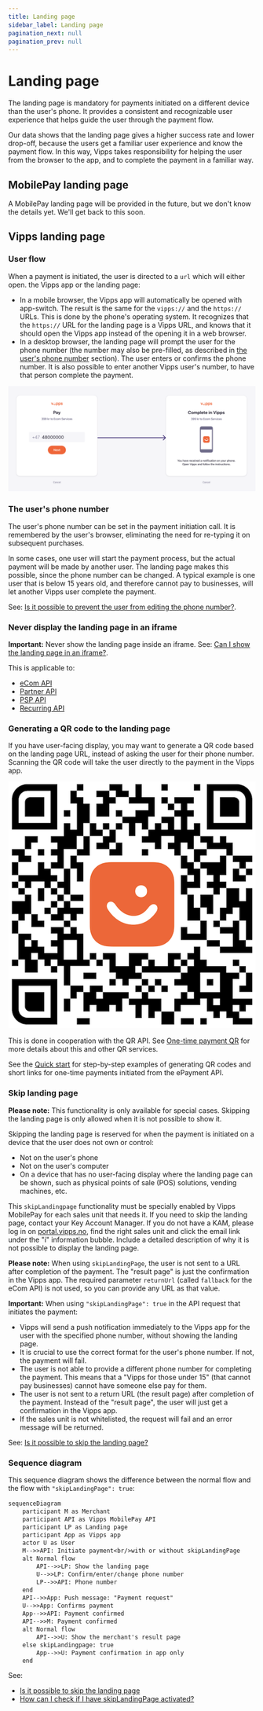 ```yaml
---
title: Landing page
sidebar_label: Landing page
pagination_next: null
pagination_prev: null
---
```


# Landing page

The landing page is mandatory for payments initiated on a different device than the user's phone.
It provides a consistent and recognizable user experience
that helps guide the user through the payment flow.

Our data shows that the landing page gives a higher success rate and lower drop-off,
because the users get a familiar user experience and know the payment flow.
In this way, Vipps takes responsibility for helping the user from the browser to the app,
and to complete the payment in a familiar way.

## MobilePay landing page

A MobilePay landing page will be provided in the future, but we don't know the details yet.
We'll get back to this soon.

## Vipps landing page

### User flow

When a payment is initiated, the user is directed to a `url` which will either open.
the Vipps app or the landing page:

* In a mobile browser, the Vipps app will automatically be opened with app-switch.
  The result is the same for the `vipps://` and the `https://` URLs.
  This is done by the phone's operating system. It recognizes that the `https://`
  URL for the landing page is a Vipps URL, and knows that it should open the
  Vipps app instead of the opening it in a web browser.
* In a desktop browser, the landing page will prompt the user for the phone number
  (the number may also be pre-filled, as described in
  [the user's phone number](#the-users-phone-number) section).
  The user enters or confirms the phone number.
  It is also possible to enter another Vipps user's number, to have that
  person complete the payment.

![The landing page](images/vipps-flow-landing-page.png)

### The user's phone number

The user's phone number can be set in the payment initiation call. It is
remembered by the user's browser, eliminating the need for re-typing it on
subsequent purchases.

In some cases, one user will start the payment process, but the actual payment
will be made by another user. The landing page makes this possible, since
the phone number can be changed.
A typical example is one user that is below
15 years old, and therefore cannot pay to businesses, will let another Vipps
user complete the payment.

See:
[Is it possible to prevent the user from editing the phone number?​](https://developer.vippsmobilepay.com/docs/vipps-developers/faqs/landing-page-faq#is-it-possible-to-prevent-the-user-from-editing-the-phone-number).

### Never display the landing page in an iframe

**Important:** Never show the landing page inside an iframe. See:
[Can I show the landing page in an iframe?​](https://developer.vippsmobilepay.com/docs/vipps-developers/faqs/landing-page-faq#can-i-show-the-landing-page-in-an-iframe).

This is applicable to:

* [eCom API](https://developer.vippsmobilepay.com/docs/APIs/ecom-api)
* [Partner API](https://developer.vippsmobilepay.com/docs/APIs/partner-api)
* [PSP API](https://developer.vippsmobilepay.com/docs/APIs/psp-api)
* [Recurring API](https://developer.vippsmobilepay.com/docs/APIs/recurring-api)

### Generating a QR code to the landing page

If you have user-facing display, you may want to generate a QR code based on the
landing page URL, instead of asking the user for their phone number. Scanning
the QR code will take the user directly to the payment in the Vipps app.

![Demo QR code](images/demo-qr.png)

This is done in cooperation with the QR API. See
[One-time payment QR](https://developer.vippsmobilepay.com/docs/APIs/qr-api/vipps-qr-api#one-time-payment-qr-codes)
for more details about this and other QR services.

See the
[Quick start](https://developer.vippsmobilepay.com/docs/APIs/epayment-api/quick-start/)
for step-by-step examples of generating QR codes and short links for one-time payments initiated from the ePayment API.

### Skip landing page

**Please note:** This functionality is only available for special cases.
Skipping the landing page is only allowed when it is not possible to show it.

Skipping the landing page is reserved for when the payment is initiated on a
device that the user does not own or control:

* Not on the user's phone
* Not on the user's computer
* On a device that has no user-facing display where the landing page can be
  shown, such as physical points of sale (POS) solutions, vending machines, etc.

This `skipLandingpage` functionality must be specially enabled by Vipps MobilePay for each
sales unit that needs it.
If you need to skip the landing page, contact your
Key Account Manager. If you do not have a KAM, please log in on
[portal.vipps.no](https://portal.vipps.no),
find the right sales unit and click the email link under the "i" information
bubble. Include a detailed description of why it is not possible to display
the landing page.

**Please note:** When using `skipLandingPage`, the user is not sent to a URL
after completion of the payment. The "result page" is just the confirmation in
the Vipps app. The required parameter `returnUrl` (called `fallback` for the eCom API)
is not used, so you can provide any URL as that value.

**Important:** When using `"skipLandingPage": true` in the API request that
initiates the payment:

* Vipps will send a push notification immediately to the Vipps app
  for the user with the specified phone number, without showing the landing page.
* It is crucial to use the correct format for the user's phone number.
  If not, the payment will fail.
* The user is not able to provide a different phone number for completing the
  payment. This means that a "Vipps for those under 15" (that cannot pay
  businesses) cannot have someone else pay for them.
* The user is not sent to a return URL (the result page) after completion
  of the payment.
  Instead of the "result page", the user will just get a confirmation in
  the Vipps app.
* If the sales unit is not whitelisted, the request will fail and an error
  message will be returned.

See:
[Is it possible to skip the landing page?](../faqs/landing-page-faq.md#is-it-possible-to-skip-the-landing-page.)

### Sequence diagram

This sequence diagram shows the difference between the normal flow and
the flow with `"skipLandingPage": true`:

```mermaid
sequenceDiagram
    participant M as Merchant
    participant API as Vipps MobilePay API
    participant LP as Landing page
    participant App as Vipps app
    actor U as User
    M-->>API: Initiate payment<br/>with or without skipLandingPage
    alt Normal flow
        API-->>LP: Show the landing page
        U-->>LP: Confirm/enter/change phone number
        LP-->>API: Phone number
    end
    API-->>App: Push message: "Payment request"
    U-->>App: Confirms payment
    App-->>API: Payment confirmed
    API-->>M: Payment confirmed
    alt Normal flow
        API-->>U: Show the merchant's result page
    else skipLandingpage: true
        App-->>U: Payment confirmation in app only
    end
```

See:

* [Is it possible to skip the landing page](../faqs/landing-page-faq.md#is-it-possible-to-skip-the-landing-page)
* [How can I check if I have skipLandingPage activated?](../faqs/landing-page-faq.md#how-can-i-check-if-i-have-skiplandingpage-activated)
